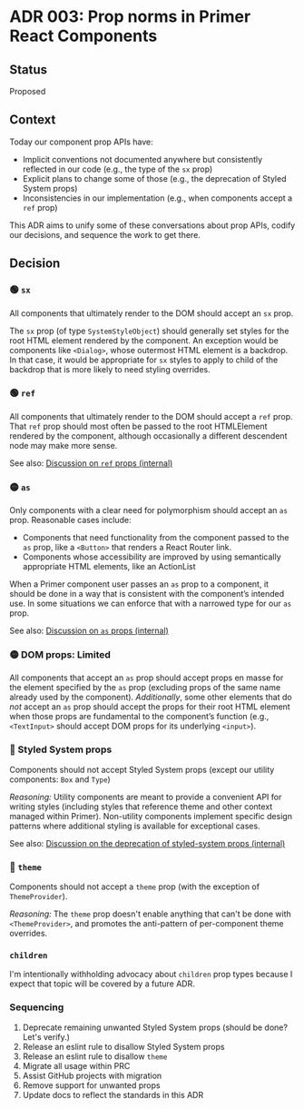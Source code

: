 # ADR 003: Prop norms in Primer React Components

## Status

Proposed

## Context

Today our component prop APIs have:

- Implicit conventions not documented anywhere but consistently reflected in our code (e.g., the type of the `sx` prop)
- Explicit plans to change some of those (e.g., the deprecation of Styled System props)
- Inconsistencies in our implementation (e.g., when components accept a `ref` prop)

This ADR aims to unify some of these conversations about prop APIs, codify our decisions, and sequence the work to get there.

## Decision

### 🟢 `sx`

All components that ultimately render to the DOM should accept an `sx` prop.

The `sx` prop (of type `SystemStyleObject`) should generally set styles for the root HTML element rendered by the component. An exception would be components like `<Dialog>`, whose outermost HTML element is a backdrop. In that case, it would be appropriate for `sx` styles to apply to child of the backdrop that is more likely to need styling overrides.

### 🟢 `ref`

All components that ultimately render to the DOM should accept a `ref` prop. That `ref` prop should most often be passed to the root HTMLElement rendered by the component, although occasionally a different descendent node may make more sense.

See also: [Discussion on `ref` props (internal)](https://github.com/github/primer/discussions/131)

### 🟡 `as`

Only components with a clear need for polymorphism should accept an `as` prop. Reasonable cases include:

- Components that need functionality from the component passed to the `as` prop, like a `<Button>` that renders a React Router link.
- Components whose accessibility are improved by using semantically appropriate HTML elements, like an ActionList

When a Primer component user passes an `as` prop to a component, it should be done in a way that is consistent with the component’s intended use. In some situations we can enforce that with a narrowed type for our `as` prop.

See also: [Discussion on `as` props (internal)](https://github.com/github/primer/discussions/130)

### 🟡 DOM props: Limited

All components that accept an `as` prop should accept props en masse for the element specified by the `as` prop (excluding props of the same name already used by the component). _Additionally_, some other elements that do _not_ accept an `as` prop should accept the props for their root HTML element when those props are fundamental to the component’s function (e.g., `<TextInput>` should accept DOM props for its underlying `<input>`).

### 🔴 Styled System props

Components should not accept Styled System props (except our utility components: `Box` and `Type`)

_Reasoning:_ Utility components are meant to provide a convenient API for writing styles (including styles that reference theme and other context managed within Primer). Non-utility components implement specific design patterns where additional styling is available for exceptional cases.

See also: [Discussion on the deprecation of styled-system props (internal)](https://github.com/github/primer/discussions/132)

### 🔴 `theme`

Components should not accept a `theme` prop (with the exception of `ThemeProvider`).

_Reasoning:_ The `theme` prop doesn't enable anything that can't be done with `<ThemeProvider>`, and promotes the anti-pattern of per-component theme overrides.

### `children`

I'm intentionally withholding advocacy about `children` prop types because I expect that topic will be covered by a future ADR.

### Sequencing

1. Deprecate remaining unwanted Styled System props (should be done? Let's verify.)
1. Release an eslint rule to disallow Styled System props
1. Release an eslint rule to disallow `theme`
1. Migrate all usage within PRC
1. Assist GitHub projects with migration
1. Remove support for unwanted props
1. Update docs to reflect the standards in this ADR

